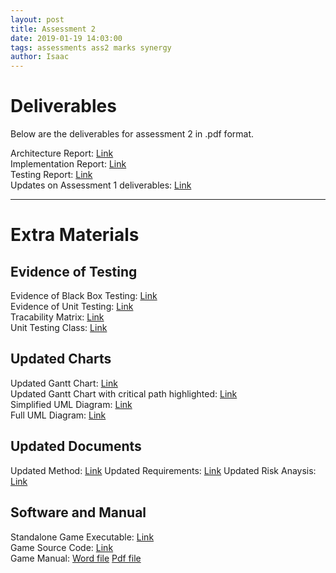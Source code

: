 ```yaml
---
layout: post
title: Assessment 2
date: 2019-01-19 14:03:00
tags: assessments ass2 marks synergy
author: Isaac
---
```


<h1 id="DocTop">Deliverables</h1>

<p>Below are the deliverables for assessment 2 in .pdf format.</p>

Architecture Report: [Link][1] <br>
Implementation Report: [Link][2] <br>
Testing Report: [Link][3] <br>
Updates on Assessment 1 deliverables: [Link][4] <br>

[1]:{{site.url}}/assets/downloads/Arch2.pdf
[2]:{{site.url}}/assets/downloads/Impl2.pdf
[3]:{{site.url}}/assets/downloads/Test2.pdf
[4]:{{site.url}}/assets/downloads/Updates2.pdf
<hr/>
<h1 id="ExtraMaterials">Extra Materials</h1>
<h2 id="TestingEvidence">Evidence of Testing</h2>

Evidence of Black Box Testing: [Link][1a] <br>
Evidence of Unit Testing: [Link][2a] <br>
Tracability Matrix: [Link][3a] <br>
Unit Testing Class: [Link][4a] <br>

[1a]:{{site.url}}/assets/downloads/Black-BoxTestingEvidence.pdf
[2a]:{{site.url}}/assets/downloads/UnitTestingEvidence.pdf
[3a]:{{site.url}}/assets/downloads/TraceabilityMatrix.pdf
[4a]:{{site.url}}/assets/downloads/GameTest.java
<h2 id="Charts">Updated Charts</h2>

Updated Gantt Chart: [Link][1b] <br>
Updated Gantt Chart with critical path highlighted: [Link][2b] <br>
Simplified UML Diagram: [Link][3b] <br>
Full UML Diagram: [Link][4b] <br>

[1b]:{{site.url}}/assets/downloads/UpdatedGanttChart.pdf
[2b]:{{site.url}}/assets/downloads/UpdatedGanttChart-CriticalPath.pdf
[3b]:{{site.url}}/assets/downloads/SimplifiedUMLDiagram.pdf
[4b]:{{site.url}}/assets/downloads/FullUMLDiagram.pdf
<h2 id="UpdatedDocuments">Updated Documents</h2>

Updated Method: [Link][1c]
Updated Requirements: [Link][2c]
Updated Risk Anaysis: [Link][3c]

[1c]:{{site.url}}/assets/downloads/UpdatedMethod.pdf
[2c]:{{site.url}}/assets/downloads/UpdatedReq.pdf
[3c]:{{site.url}}/assets/downloads/UpdatedRisk.pdf
<h2 id="CraigGame">Software and Manual</h2>

Standalone Game Executable: [Link][1d] <br>
Game Source Code: [Link][2d] <br>
Game Manual: [Word file][3d] [Pdf file][4d] <br>

[1d]:{{site.url}}/
[2d]:{{site.url}}/assets/downloads/CraigGame.zip
[3d]:{{site.url}}/assets/downloads/UserManual.docx
[4d]:{{site.url}}/assets/downloads/UserManual.pdf
